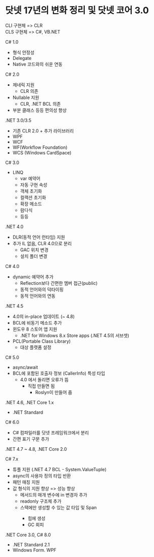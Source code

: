 # 닷넷 17년의 변화 정리 및 닷넷 코어 3.0

CLI 구현체 => CLR<br>
CLS 구현체 => C#, VB.NET

C# 1.0
* 형식 안정성
* Delegate
* Native 코드와의 쉬운 연동

C# 2.0
* 제네릭 지원
  * CLR 의존
* Nullable 지원
  * CLR, .NET BCL 의존
* 부분 클래스 등등 편의성 향상

.NET 3.0/3.5
* 기존 CLR 2.0 + 추가 라이브러리
* WPF
* WCF
* WF(Workflow Foundation)
* WCS (Windows CardSpace)

C# 3.0
* LINQ
  * var 예약어
  * 자동 구현 속성
  * 객체 초기화
  * 컬랙션 초기화
  * 확장 메소드
  * 람다식
  * 등등
  
.NET 4.0
* DLR(동적 언어 런타임) 지원
* 추가 IL 없음, CLR 4.0으로 분리
  * GAC 위치 변경
  * 설치 폴더 변경
  
C# 4.0
* dynamic 예약어 추가
  * Reflection보다 간편한 멤버 접근(public)
  * 동적 언어와의 덕타이핑
  * 동적 언어와의 연동
  
.NET 4.5
* 4.0의 in-place 업데이트 (~ 4.8)
* BCL에 비동기 메소드 추가
* 윈도우 8 스토어 앱 지원
  * .NET for Windows 8.x Store apps (.NET 4.5의 서브셋)
* PCL(Portable Class Library)
  * 대상 플랫폼 설정
  
C# 5.0
* async/await
* BCL에 포함된 호출자 정보 (CallerInfo) 특성 타입
  * 4.0 에서 돌리면 오류가 뜸
    * 직접 만들면 됨
      * Roslyn이 만들어 줌
      
.NET 4.6, .NET Core 1.x
* .NET Standard

C# 6.0
* C# 컴파일러를 닷넷 프레임워크에서 분리
* 간편 표기 구문 추가  

.NET 4.7 ~ 4.8, .NET Core 2.0

C# 7.x
* 튜플 지원 (.NET 4.7 BCL - System.ValueTuple)
* async의 사용자 정의 타입 반환
* 패턴 매칭 지원
* 값 형식의 지원 향상 => 성능 향상
  * 메서드의 매개 변수에 in 변경자 추가
  * readonly 구조체 추가
  * 스택에만 생성할 수 있는 값 타입 및 Span<T>
    * 힙에 생성
    * GC 회피

.NET Core 3.0, C# 8.0
* .NET Standard 2.1
* Windows Form. WPF
